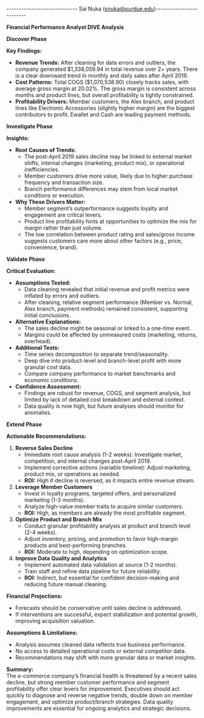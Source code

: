 ----------------------------- Sai Nuka (snuka@purdue.edu)-------------------------

**Financial Performance Analyst DIVE Analysis**

**Discover Phase**

**Key Findings:**

- **Revenue Trends:** After cleaning for data errors and outliers, the company generated $1,338,059.94 in total revenue over 2+ years. There is a clear downward trend in monthly and daily sales after April 2019.
- **Cost Patterns:** Total COGS ($1,070,538.90) closely tracks sales, with average gross margin at 20.02%. The gross margin is consistent across months and product lines, but overall profitability is tightly constrained.
- **Profitability Drivers:** Member customers, the Alex branch, and product lines like Electronic Accessories (slightly higher margin) are the biggest contributors to profit. Ewallet and Cash are leading payment methods.

**Investigate Phase**

**Insights:**

- **Root Causes of Trends:**
  - The post-April 2019 sales decline may be linked to external market shifts, internal changes (marketing, product mix), or operational inefficiencies.
  - Member customers drive more value, likely due to higher purchase frequency and transaction size.
  - Branch performance differences may stem from local market conditions or execution.
- **Why These Drivers Matter:**
  - Member segment’s outperformance suggests loyalty and engagement are critical levers.
  - Product line profitability hints at opportunities to optimize the mix for margin rather than just volume.
  - The low correlation between product rating and sales/gross income suggests customers care more about other factors (e.g., price, convenience, brand).

**Validate Phase**

**Critical Evaluation:**

- **Assumptions Tested:**
  - Data cleaning revealed that initial revenue and profit metrics were inflated by errors and outliers.
  - After cleaning, relative segment performance (Member vs. Normal, Alex branch, payment methods) remained consistent, supporting initial conclusions.
- **Alternative Explanations:**
  - The sales decline might be seasonal or linked to a one-time event.
  - Margins could be affected by unmeasured costs (marketing, returns, overhead).
- **Additional Tests:**
  - Time series decomposition to separate trend/seasonality.
  - Deep dive into product-level and branch-level profit with more granular cost data.
  - Compare company performance to market benchmarks and economic conditions.
- **Confidence Assessment:**
  - Findings are robust for revenue, COGS, and segment analysis, but limited by lack of detailed cost breakdown and external context.
  - Data quality is now high, but future analyses should monitor for anomalies.

**Extend Phase**

**Actionable Recommendations:**

1. **Reverse Sales Decline**
    - Immediate root cause analysis (1-2 weeks): Investigate market, competition, and internal changes post-April 2019.
    - Implement corrective actions (variable timeline): Adjust marketing, product mix, or operations as needed.
    - **ROI:** High if decline is reversed, as it impacts entire revenue stream.
2. **Leverage Member Customers**
    - Invest in loyalty programs, targeted offers, and personalized marketing (1-3 months).
    - Analyze high-value member traits to acquire similar customers.
    - **ROI:** High, as members are already the most profitable segment.
3. **Optimize Product and Branch Mix**
    - Conduct granular profitability analysis at product and branch level (2-4 weeks).
    - Adjust inventory, pricing, and promotion to favor high-margin products and best-performing branches.
    - **ROI:** Moderate to high, depending on optimization scope.
4. **Improve Data Quality and Analytics**
    - Implement automated data validation at source (1-2 months).
    - Train staff and refine data pipeline for future reliability.
    - **ROI:** Indirect, but essential for confident decision-making and reducing future manual cleaning.

**Financial Projections:**

- Forecasts should be conservative until sales decline is addressed.
- If interventions are successful, expect stabilization and potential growth, improving acquisition valuation.

**Assumptions & Limitations:**

- Analysis assumes cleaned data reflects true business performance.
- No access to detailed operational costs or external competitor data.
- Recommendations may shift with more granular data or market insights.

**Summary:**  
The e-commerce company’s financial health is threatened by a recent sales decline, but strong member customer performance and segment profitability offer clear levers for improvement. Executives should act quickly to diagnose and reverse negative trends, double down on member engagement, and optimize product/branch strategies. Data quality improvements are essential for ongoing analytics and strategic decisions.
